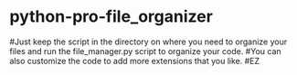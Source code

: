 # python-pro-file_organizer
#Just keep the script in the directory on where you need to organize your files and run the file_manager.py script to organize your code.
#You can also customize the code to add more extensions that you like.
#EZ

